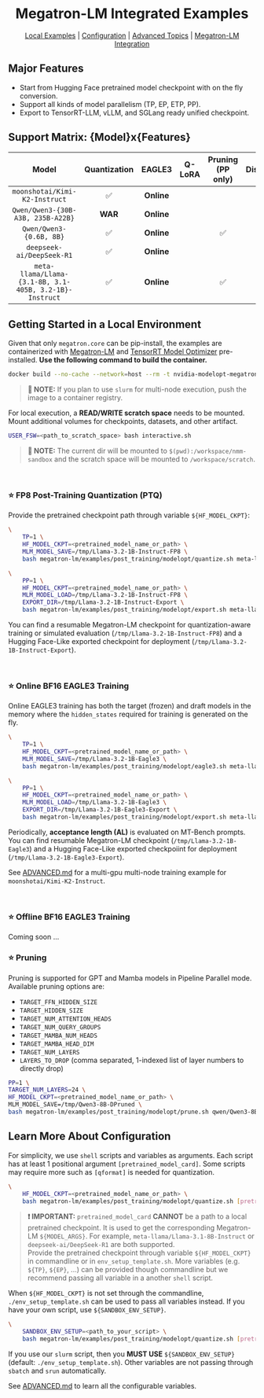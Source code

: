 <div align="center">

# Megatron-LM Integrated Examples

[Local Examples](#getting-started-in-a-local-environment) |
[Configuration](#learn-more-about-configuration) |
[Advanced Topics](ADVANCED.md) |
[Megatron-LM Integration](https://github.com/NVIDIA/Megatron-LM/tree/main/examples/post_training/modelopt)

</div>

## Major Features

- Start from Hugging Face pretrained model checkpoint with on the fly conversion.
- Support all kinds of model parallelism (TP, EP, ETP, PP).
- Export to TensorRT-LLM, vLLM, and SGLang ready unified checkpoint.

## Support Matrix: {Model}x{Features}

| Model | Quantization | EAGLE3 | Q-LoRA | Pruning (PP only) | Distillation |
| :---: | :---: | :---: | :---: | :---: | :---: |
| `moonshotai/Kimi-K2-Instruct` | ✅ | **Online** | | | |
| `Qwen/Qwen3-{30B-A3B, 235B-A22B}` | **WAR** | **Online** | | | |
| `Qwen/Qwen3-{0.6B, 8B}` | ✅ | **Online** | | ✅ | ✅ |
| `deepseek-ai/DeepSeek-R1` | ✅ | **Online** | | | |
| `meta-llama/Llama-{3.1-8B, 3.1-405B, 3.2-1B}-Instruct` | ✅ | **Online** | | ✅ | ✅ |

## Getting Started in a Local Environment

Given that only `megatron.core` can be pip-install, the examples are containerized with
[Megatron-LM](https://github.com/NVIDIA/Megatron-LM) and
[TensorRT Model Optimizer](https://github.com/NVIDIA/TensorRT-Model-Optimizer)
pre-installed. **Use the following command to build the container.**

```sh
docker build --no-cache --network=host --rm -t nvidia-modelopt-megatron:latest .
```

> **📙 NOTE:** If you plan to use `slurm` for multi-node execution, push the image to a container registry.

For local execution, a **READ/WRITE scratch space** needs to be mounted. Mount additional volumes for
checkpoints, datasets, and other artifact.

```sh
USER_FSW=<path_to_scratch_space> bash interactive.sh
```

> **📙 NOTE:** The current dir will be mounted to `$(pwd):/workspace/nmm-sandbox` and the scratch
> space will be mounted to `/workspace/scratch`.

<br>

### ⭐ FP8 Post-Training Quantization (PTQ)

Provide the pretrained checkpoint path through variable `${HF_MODEL_CKPT}`:

```sh
\
    TP=1 \
    HF_MODEL_CKPT=<pretrained_model_name_or_path> \
    MLM_MODEL_SAVE=/tmp/Llama-3.2-1B-Instruct-FP8 \
    bash megatron-lm/examples/post_training/modelopt/quantize.sh meta-llama/Llama-3.2-1B-Instruct fp8

\
    PP=1 \
    HF_MODEL_CKPT=<pretrained_model_name_or_path> \
    MLM_MODEL_LOAD=/tmp/Llama-3.2-1B-Instruct-FP8 \
    EXPORT_DIR=/tmp/Llama-3.2-1B-Instruct-Export \
    bash megatron-lm/examples/post_training/modelopt/export.sh meta-llama/Llama-3.2-1B-Instruct

```

You can find a resumable Megatron-LM checkpoint for quantization-aware training or simulated evaluation
(`/tmp/Llama-3.2-1B-Instruct-FP8`) and a Hugging Face-Like exported checkpoint for
deployment (`/tmp/Llama-3.2-1B-Instruct-Export`).

<br>

### ⭐ Online BF16 EAGLE3 Training

Online EAGLE3 training has both the target (frozen) and draft models in the memory where the `hidden_states`
required for training is generated on the fly.

```sh
\
    TP=1 \
    HF_MODEL_CKPT=<pretrained_model_name_or_path> \
    MLM_MODEL_SAVE=/tmp/Llama-3.2-1B-Eagle3 \
    bash megatron-lm/examples/post_training/modelopt/eagle3.sh meta-llama/Llama-3.2-1B-Instruct

\
    PP=1 \
    HF_MODEL_CKPT=<pretrained_model_name_or_path> \
    MLM_MODEL_LOAD=/tmp/Llama-3.2-1B-Eagle3 \
    EXPORT_DIR=/tmp/Llama-3.2-1B-Eagle3-Export \
    bash megatron-lm/examples/post_training/modelopt/export.sh meta-llama/Llama-3.2-1B-Instruct
```

Periodically, **acceptance length (AL)** is evaluated on MT-Bench prompts. You can find resumable
Megatron-LM checkpoint (`/tmp/Llama-3.2-1B-Eagle3`) and a Hugging Face-Like exported checkpoiint
for deployment (`/tmp/Llama-3.2-1B-Eagle3-Export`).

See [ADVANCED.md](ADVANCED.md) for a multi-gpu multi-node training example for `moonshotai/Kimi-K2-Instruct`.

<br>

### ⭐ Offline BF16 EAGLE3 Training

Coming soon ...

### ⭐ Pruning

Pruning is supported for GPT and Mamba models in Pipeline Parallel mode. Available pruning options are:

- `TARGET_FFN_HIDDEN_SIZE`
- `TARGET_HIDDEN_SIZE`
- `TARGET_NUM_ATTENTION_HEADS`
- `TARGET_NUM_QUERY_GROUPS`
- `TARGET_MAMBA_NUM_HEADS`
- `TARGET_MAMBA_HEAD_DIM`
- `TARGET_NUM_LAYERS`
- `LAYERS_TO_DROP` (comma separated, 1-indexed list of layer numbers to directly drop)

```sh
PP=1 \
TARGET_NUM_LAYERS=24 \
HF_MODEL_CKPT=<pretrained_model_name_or_path> \
MLM_MODEL_SAVE=/tmp/Qwen3-8B-DPruned \
bash megatron-lm/examples/post_training/modelopt/prune.sh qwen/Qwen3-8B
```

## Learn More About Configuration

For simplicity, we use `shell` scripts and variables as arguments. Each script has at least 1 positional
argument `[pretrained_model_card]`. Some scripts may require more such as `[qformat]` is needed for
quantization.

```sh
\
    HF_MODEL_CKPT=<pretrained_model_name_or_path> \
    bash megatron-lm/examples/post_training/modelopt/quantize.sh [pretrained_model_card] [qformat]
```

> **❗ IMPORTANT:** `pretrained_model_card` **CANNOT** be a path to a local pretrained checkpoint.
> It is used to get the corresponding Megatron-LM `${MODEL_ARGS}`. For example,
> `meta-llama/Llama-3.1-8B-Instruct` or `deepseek-ai/DeepSeek-R1` are both supported.
> \
> Provide the pretrained checkpoint through variable `${HF_MODEL_CKPT}` in commandline or
> in `env_setup_template.sh`. More variables (e.g. `${TP}`, `${EP}`, ...) can be provided though
> commandline but we recommend passing all variable in a another `shell` script.

When `${HF_MODEL_CKPT}` is not set through the commandline, `./env_setup_template.sh` can be used
to pass all variables instead. If you have your own script, use `${SANDBOX_ENV_SETUP}`.

```sh
\
    SANDBOX_ENV_SETUP=<path_to_your_script> \
    bash megatron-lm/examples/post_training/modelopt/quantize.sh [pretrained_model_card] [qformat]
```

If you use our `slurm` script, then you **MUST USE** `${SANDBOX_ENV_SETUP}` (default: `./env_setup_template.sh`).
Other variables are not passing through `sbatch` and `srun` automatically.

See [ADVANCED.md](ADVANCED.md) to learn all the configurable variables.
